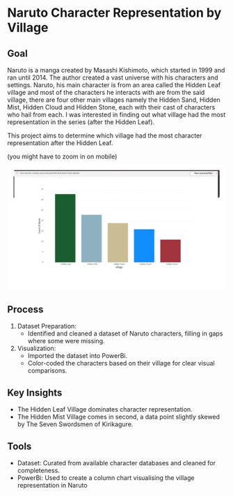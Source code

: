# Naruto Character Representation by Village  

## Goal  
Naruto is a manga created by Masashi Kishimoto, which started in 1999 and ran until 2014. The author created a vast universe with his characters and settings. Naruto, his main character is from an area called the Hidden Leaf village and most of the characters he interacts with are from the said village, there are four other main villages namely the Hidden Sand, Hidden Mist, Hidden Cloud and Hidden Stone, each with their cast of characters who hail from each. I was interested in finding out what village had the most representation in the series (after the Hidden Leaf).

This project aims to determine which village had the most character representation after the Hidden Leaf.

(you might have to zoom in on mobile) 

![Naruto](naruto-village.png)

## Process  
1. Dataset Preparation:  
   - Identified and cleaned a dataset of Naruto characters, filling in gaps where some were missing.  
2. Visualization:  
   - Imported the dataset into PowerBi.  
   - Color-coded the characters based on their village for clear visual comparisons.  


## Key Insights  
- The Hidden Leaf Village dominates character representation.  
- The Hidden Mist Village comes in second, a data point slightly skewed by The Seven Swordsmen of Kirikagure.  


## Tools  
- Dataset: Curated from available character databases and cleaned for completeness.  
- PowerBi: Used to create a column chart visualising the village representation in Naruto
